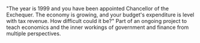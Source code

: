 "The year is 1999 and you have been appointed Chancellor of the Exchequer. The economy is growing, and your budget's expenditure is level with tax revenue. How difficult could it be?"
Part of an ongoing project to teach economics and the inner workings of government and finance from multiple perspectives.